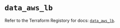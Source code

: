 # `data_aws_lb`

Refer to the Terraform Registory for docs: [`data_aws_lb`](https://registry.terraform.io/providers/hashicorp/aws/4.66.1/docs/data-sources/lb).
